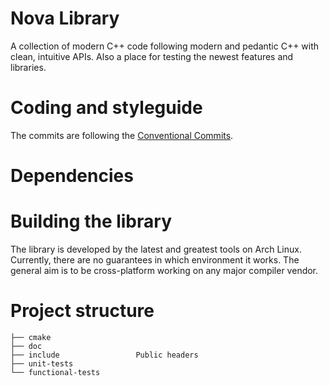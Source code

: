 # Nova Library

A collection of modern C++ code following modern and pedantic C++ with clean,
intuitive APIs. Also a place for testing the newest features and libraries.

# Coding and styleguide

The commits are following the [Conventional Commits](https://www.conventionalcommits.org/en/v1.0.0/).

# Dependencies

# Building the library

The library is developed by the latest and greatest tools on Arch Linux.
Currently, there are no guarantees in which environment it works. The general
aim is to be cross-platform working on any major compiler vendor.

# Project structure

```
├── cmake
├── doc
├── include                 Public headers
├── unit-tests
└── functional-tests
```

